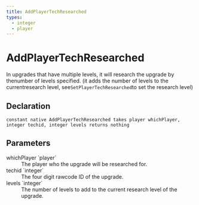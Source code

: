 ```yaml
---
title: AddPlayerTechResearched
types:
  - integer
  - player
---
```


# AddPlayerTechResearched
In upgrades that have multiple levels, it will research the upgrade by thenumber of levels specified. (it adds the number of levels to the currentresearch level, see`SetPlayerTechResearched`to set the research level)

## Declaration

```
constant native AddPlayerTechResearched takes player whichPlayer, integer techid, integer levels returns nothing
```

## Parameters
<dl>
  <dt>whichPlayer `player`</dt>
  <dd>The player who the upgrade will be researched for.</dd>

  <dt>techid `integer`</dt>
  <dd>The four digit rawcode ID of the upgrade.</dd>

  <dt>levels `integer`</dt>
  <dd>The number of levels to add to the current research level of the upgrade.</dd>
</dl>